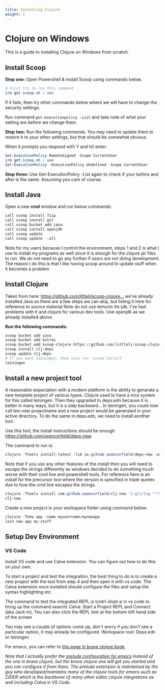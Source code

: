 ```yaml
---
title: Installing Clojure
weight: 1
---
```


# Clojure on Windows

This is a guide to installing Clojure on Windows from scratch.

## Install Scoop

**Step one:** Open Powershell & install Scoop using commands below.

```ps1
# First try to run this command
irm get.scoop.sh | iex
```

If it fails, then try other commands below where we will have
to change the security settings.

Run command `get-executionpolicy -List` and take note of
what your setting are before we change them.

**Step two:** Run the following commands. You may need to update them
to restore it to your other settings, but that should be
somewhat obvious.

When it prompts you respond with Y and hit enter:

```ps1
Set-ExecutionPolicy RemoteSigned -Scope CurrentUser
irm get.scoop.sh | iex
Set-ExecutionPolicy -ExecutionPolicy Undefined -Scope CurrentUser
```

**Step three:** Use Get-ExecutionPolicy -List again to check if your
before and after is the same. Assuming you care of course.

## Install Java

Open a new **cmd** window and run below commands:

```ps1
call scoop install 7zip
call scoop install git
call scoop bucket add java
call scoop install openjdk
call scoop update
call scoop update --all
```

Note for my users because I control the environment, steps 1 and
2 is what I use to install my programs as well since it is enough
for the clojure jar files to run. We do not need to go any
further if users are not doing development. The reason I do this
is that I like having scoop around to update stuff when it
becomes a problem

## Install Clojure

Taken from here: https://github.com/littleli/scoop-clojure…
we've already installed Java so there are a few steps we can
skip, but listing it here for reference to source material
Note do not use temurin-lts-jdk, I've had problems with
it and clojure for various dev tools. Use openjdk as we
already installed above.

**Run the following commands:**

```ps1
scoop bucket add java
scoop bucket add extras
scoop bucket add scoop-clojure https://github.com/littleli/scoop-clojure
scoop install clj-deps
scoop update clj-deps
# If you want leiningen, then also run 'scoop install'
leiningen
```
## Install a new project tool

A reasonable expectation with a modern platform is the
ability to generate a new template project of various types.
Clojure used to have a nice system for this called leiningen.
Then they upgraded to deps.edn because it is better in many
ways, but it is a step backward…
In leiningen, you could now call lein new projectname
and a new project would be generated in your active
directory. To do the same in deps.edn, we need to install
another tool.

Use this tool, the install instructions should be enough
https://github.com/seancorfield/deps-new

The command to run is:

```ps1
clojure -Ttools install-latest :lib io.github.seancorfield/deps-new :as new
```

Note that if you use any other features of the install then you will need to escape the
strings differently as windows decided to do something much worse with their cmd line
and powershell tools. For reference here is an install for the precursor tool where the
version is specified in triple quotes due to how the cmd line escapes the strings.

```ps1
clojure -Ttools install com.github.seancorfield/clj-new '{:git/tag """v1.2.404"""}' :as
clj-new
```

Create a new project in your workspace folder using command below:

```ps1
clojure -Tnew app :name myusername/mynewapp
lein new app my-stuff
```

## Setup Dev Environment

### VS Code

Install VS code and use Calva extension. You can figure
out how to do this on your own.

To start a project and test the integration, the best
thing to do is to create a new project with the tool from
step 4 and then open it with vs code. The Calva extension
once installed should configure the files and setup the
syntax highlighting etc.

The command to test the integrated REPL is (cntrl-shipt-p
in vs code to bring up the command search) Calva: Start a
Project REPL and Connect (aka Jack-in). You can also
click the REPL text at the bottom left hand side of the
screen

You may see a couple of options come up, don't worry if
you don't see a particular option, it may already be
configured. Workspace root: Deps.edn or leiningen

For emacs, you can refer to [this page in brave clojure book](https://www.braveclojure.com/basic-emacs/).

_Note that I actually prefer the [prelude configuration for
emacs](https://prelude.emacsredux.com/en/latest/) instead
of the one in brave clojure, but the brave clojure one
will get you started and you can configure it from there.
The prelude extension is maintained by the guy who
developed/maintains many of the clojure tools for emacs
such as CIDER which is the backbone of many other editor
clojure integrations as well including Calva in VS Code._
